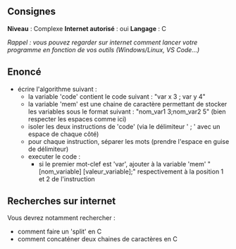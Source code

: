 ## Consignes

**Niveau** : Complexe
**Internet autorisé** : oui
**Langage** : C

_Rappel : vous pouvez regarder sur internet comment lancer votre programme en fonction de vos outils (Windows/Linux, VS Code...)_
## Enoncé

- écrire l'algorithme suivant :
	- la variable 'code' contient le code suivant : "var x 3 ; var y 4"
	- la variable 'mem' est une chaine de caractère permettant de stocker les variables sous le format suivant : "nom_var1 3;nom_var2 5" (bien respecter les espaces comme ici)
	- isoler les deux instructions de 'code' (via le délimiteur ' ; ' avec un espace de chaque côté)
	- pour chaque instruction, séparer les mots (prendre l'espace en guise de délimiteur)
	- executer le code :
		- si le premier mot-clef est 'var', ajouter à la variable 'mem' "\[nom_variable] \[valeur_variable];" respectivement à la position 1 et 2 de l'instruction

## Recherches sur internet

Vous devrez notamment rechercher :
- comment faire un 'split' en C
- comment concaténer deux chaines de caractères en C